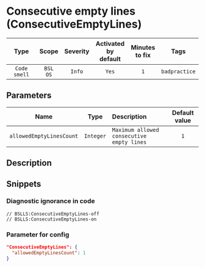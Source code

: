 # Consecutive empty lines (ConsecutiveEmptyLines)

| Type | Scope | Severity | Activated<br/>by default | Minutes<br/>to fix | Tags |
| :-: | :-: | :-: | :-: | :-: | :-: |
| `Code smell` | `BSL`<br/>`OS` | `Info` | `Yes` | `1` | `badpractice` |

## Parameters 

| Name | Type | Description | Default value |
| :-: | :-: | :-- | :-: |
| `allowedEmptyLinesCount` | `Integer` | ```Maximum allowed consecutive empty lines``` | ```1``` |

<!-- Блоки выше заполняются автоматически, не трогать -->
## Description
<!-- Описание диагностики заполняется вручную. Необходимо понятным языком описать смысл и схему работу -->


## Snippets

<!-- Блоки ниже заполняются автоматически, не трогать -->
### Diagnostic ignorance in code

```bsl
// BSLLS:ConsecutiveEmptyLines-off
// BSLLS:ConsecutiveEmptyLines-on
```

### Parameter for config

```json
"ConsecutiveEmptyLines": {
  "allowedEmptyLinesCount": 1
}
```
